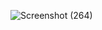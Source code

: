 

![Screenshot (264)](https://github.com/Lokapal123/CryptoApp---React/assets/86164054/2b735465-2599-4f5a-96e2-e4672399e8b6)

